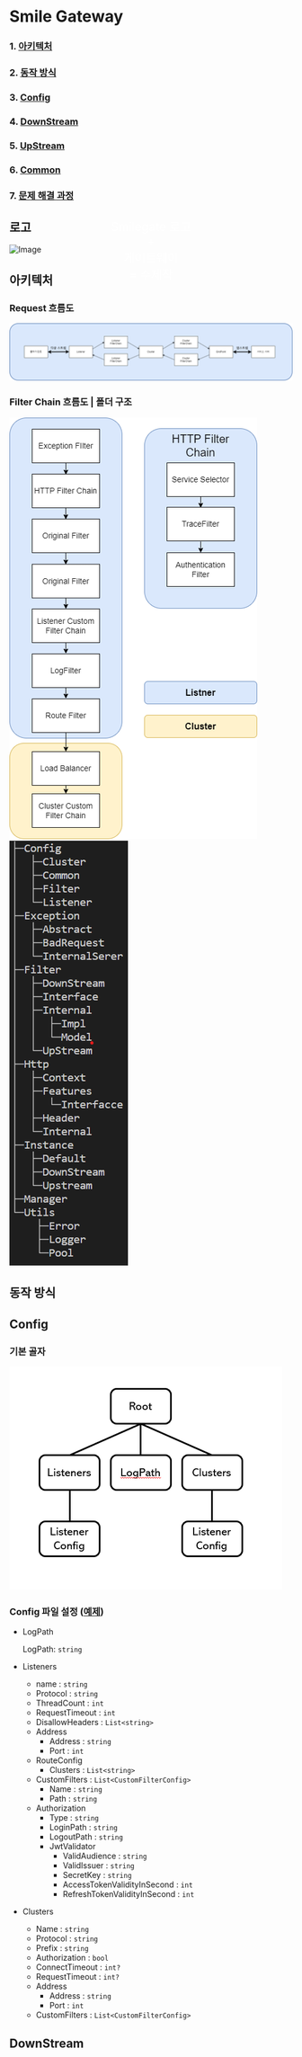 # Smile Gateway
### 1. [아키텍처](#아키텍처)
### 2. [동작 방식](#동작-방식)
### 3. [Config]()
### 4. [DownStream]()
### 5. [UpStream]()
### 6. [Common]()
### 7. [문제 해결 과정]()

## 로고
<div style="position: relative; text-align: center;">
  <p align="left">
  <img src="../../../resources/Smilegateway.png" alt="Image" style="width: 30%;">
  </p>
  <div style="position: absolute; top: 50%; left: 50%; transform: translate(-50%, -50%); color: white; font-size: 21px;">
    Smilegate 로고</br> + </br>게이트웨이</br> = 수제작
  </div>
</div>

## 아키텍처
### Request 흐름도
![image](../../../resources/smile-gateway/전체%20흐름.png)

### Filter Chain 흐름도 | 폴더 구조
![image](../../../resources/smile-gateway/FilterChain%20흐름도.png)  ![image](../../../resources/smile-gateway/gateway-core.png)


## 동작 방식

## Config
### 기본 골자
![image](../../../resources/smile-gateway/Config형태.png)
### Config 파일 설정 ([예제]())
- LogPath
    
    LogPath: `string`
    
- Listeners
    - name : `string`
    - Protocol : `string`
    - ThreadCount : `int`
    - RequestTimeout : `int`
    - DisallowHeaders : `List<string>`
    - Address
        - Address : `string`
        - Port : `int`
    - RouteConfig
        - Clusters : `List<string>`
    - CustomFilters : `List<CustomFilterConfig>`
        - Name : `string`
        - Path : `string`
    - Authorization
        - Type : `string`
        - LoginPath : `string`
        - LogoutPath : `string`
        - JwtValidator
            - ValidAudience : `string`
            - ValidIssuer : `string`
            - SecretKey : `string`
            - AccessTokenValidityInSecond : `int`
            - RefreshTokenValidityInSecond : `int`
- Clusters
    - Name : `string`
    - Protocol : `string`
    - Prefix : `string`
    - Authorization : `bool`
    - ConnectTimeout : `int?`
    - RequestTimeout : `int?`
    - Address
        - Address : `string`
        - Port : `int`
    - CustomFilters : `List<CustomFilterConfig>`

## DownStream

